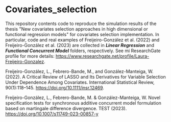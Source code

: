 # Covariates_selection

This repository contents code to reproduce the simulation results of the thesis "New covariates selection approaches in high dimensional or functional regression models" for covariates selection implementation. In particular, code and real examples of Freijeiro-González et al. (2022) and Freijeiro-González et al. (2023) are collected in **_Linear Regression_** and **_Functional Concurrent Model_** folders, respectively. See mi ResearchGate profile for more details: https://www.researchgate.net/profile/Laura-Freijeiro-Gonzalez.


Freijeiro-González, L., Febrero-Bande, M., and González-Manteiga, W. (2022). A Critical Review of LASSO and Its Derivatives for Variable Selection Under Dependence Among Covariates. International Statistical Review, 90(1):118–145. https://doi.org/10.1111/insr.12469.

Freijeiro-González, L., Febrero-Bande, M. & González-Manteiga, W. Novel specification tests for synchronous additive concurrent model formulation based on martingale difference divergence. TEST (2023). https://doi.org/10.1007/s11749-023-00857-y
